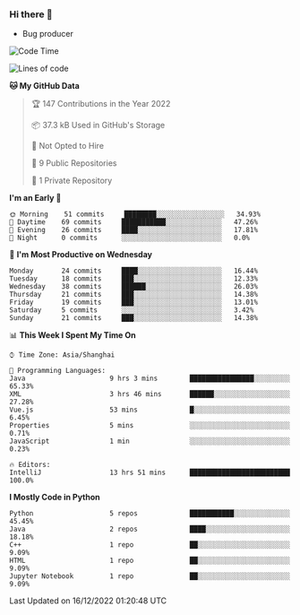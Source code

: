 ### Hi there 👋
* Bug producer
<!--START_SECTION:waka-->
![Code Time](http://img.shields.io/badge/Code%20Time-841%20hrs%2025%20mins-blue)

![Lines of code](https://img.shields.io/badge/From%20Hello%20World%20I%27ve%20Written-34%20Thousand%20lines%20of%20code-blue)

**🐱 My GitHub Data** 

> 🏆 147 Contributions in the Year 2022
 > 
> 📦 37.3 kB Used in GitHub's Storage 
 > 
> 🚫 Not Opted to Hire
 > 
> 📜 9 Public Repositories 
 > 
> 🔑 1 Private Repository 
 > 
**I'm an Early 🐤** 

```text
🌞 Morning    51 commits     ████████░░░░░░░░░░░░░░░░░   34.93% 
🌆 Daytime    69 commits     ███████████░░░░░░░░░░░░░░   47.26% 
🌃 Evening    26 commits     ████░░░░░░░░░░░░░░░░░░░░░   17.81% 
🌙 Night      0 commits      ░░░░░░░░░░░░░░░░░░░░░░░░░   0.0%

```
📅 **I'm Most Productive on Wednesday** 

```text
Monday       24 commits     ████░░░░░░░░░░░░░░░░░░░░░   16.44% 
Tuesday      18 commits     ███░░░░░░░░░░░░░░░░░░░░░░   12.33% 
Wednesday    38 commits     ██████░░░░░░░░░░░░░░░░░░░   26.03% 
Thursday     21 commits     ███░░░░░░░░░░░░░░░░░░░░░░   14.38% 
Friday       19 commits     ███░░░░░░░░░░░░░░░░░░░░░░   13.01% 
Saturday     5 commits      ░░░░░░░░░░░░░░░░░░░░░░░░░   3.42% 
Sunday       21 commits     ███░░░░░░░░░░░░░░░░░░░░░░   14.38%

```


📊 **This Week I Spent My Time On** 

```text
⌚︎ Time Zone: Asia/Shanghai

💬 Programming Languages: 
Java                     9 hrs 3 mins        ████████████████░░░░░░░░░   65.33% 
XML                      3 hrs 46 mins       ██████░░░░░░░░░░░░░░░░░░░   27.28% 
Vue.js                   53 mins             █░░░░░░░░░░░░░░░░░░░░░░░░   6.45% 
Properties               5 mins              ░░░░░░░░░░░░░░░░░░░░░░░░░   0.71% 
JavaScript               1 min               ░░░░░░░░░░░░░░░░░░░░░░░░░   0.23%

🔥 Editors: 
IntelliJ                 13 hrs 51 mins      █████████████████████████   100.0%

```

**I Mostly Code in Python** 

```text
Python                   5 repos             ███████████░░░░░░░░░░░░░░   45.45% 
Java                     2 repos             ████░░░░░░░░░░░░░░░░░░░░░   18.18% 
C++                      1 repo              ██░░░░░░░░░░░░░░░░░░░░░░░   9.09% 
HTML                     1 repo              ██░░░░░░░░░░░░░░░░░░░░░░░   9.09% 
Jupyter Notebook         1 repo              ██░░░░░░░░░░░░░░░░░░░░░░░   9.09%

```



 Last Updated on 16/12/2022 01:20:48 UTC
<!--END_SECTION:waka-->
